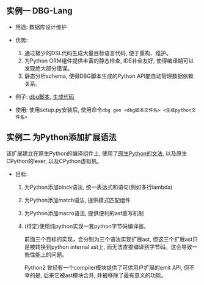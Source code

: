 
## 实例一 DBG-Lang

- 用途: 数据库设计维护
- 优势:
    1. 通过极少的DSL代码生成大量目标语言代码, 便于重构、维护。
    2. 为Python ORM组件提供丰富的静态检查, IDE补全友好, 使得编译期可以发现绝大部分错误。
    3. 静态分析schema, 使得DBG脚本生成的Python API能自动管理数据依赖关系。
- 例子: [dbg脚本](https://github.com/thautwarm/kizmi/blob/master/test.dbg), [生成代码](https://github.com/thautwarm/kizmi/blob/master/dbgout.py)

- 使用: 使用setup.py安装后, 使用命令`dbg gen <dbg脚本文件名> <生成python文件名>`

## 实例二 为Python添加扩展语法

该扩展建立在原生Python的编译组件上, 使用了[原生Python的文法](https://github.com/python/cpython/blob/master/Grammar/Grammar),
以及原生CPython的lexer, 以及CPython虚拟机。

- 目标:
    1. 为Python添加block语法, 统一表达式和语句(例如多行lambda)
    2. 为Python添加match语法, 提供模式匹配组件
    3. 为Python添加macro语法, 提供便利的ast重写机制
    4. (待定)使用纯python实现一套python字节码编译器。

        前面三个目标的实现，会分别为三个语法实现扩展ast,
        但这三个扩展ast只是被转换到python internal ast上, 而无法直接编译到字节码。这会导致一些性能上的问题。

        Python2 曾经有一个compiler模块提供了可供用户扩展的emit API, 但不幸的是, 后来它被ast模块合并,
        并被移除了最有意义的功能。



